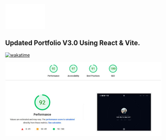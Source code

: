 <img src="https://github.com/sulimanbadour1/Sul_folio/blob/main/src/assets/logos/white.png?raw=true" width="128px">

## Updated Portfolio V3.0 Using React & Vite.

[![wakatime](https://wakatime.com/badge/user/d7fffb39-631e-454c-9cce-bb60e92d14c5/project/018b1be6-7151-43ca-8331-ae8e9321995c.svg)](https://wakatime.com/badge/user/d7fffb39-631e-454c-9cce-bb60e92d14c5/project/018b1be6-7151-43ca-8331-ae8e9321995c)

<img src="https://github.com/sulimanbadour1/Sul_folio/blob/main/public/SEO_params-oct-23.JPG?raw=true" width="600px" alt="SEO Params" />

